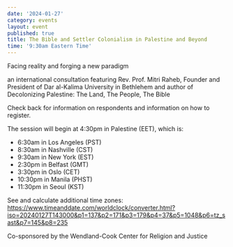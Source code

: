 ```yaml
---
date: '2024-01-27'
category: events
layout: event
published: true
title: The Bible and Settler Colonialism in Palestine and Beyond
time: '9:30am Eastern Time'
---
```


Facing reality and forging a new paradigm

an international consultation featuring Rev. Prof. Mitri Raheb,
Founder and President of Dar al-Kalima University in Bethlehem
and author of Decolonizing Palestine: The Land, The People, The Bible

Check back for information on respondents and information on how to register.

The session will begin at 4:30pm in Palestine (EET), which is:
- 6:30am in Los Angeles (PST)
- 8:30am in Nashville (CST)
- 9:30am in New York (EST)
- 2:30pm in Belfast (GMT)
- 3:30pm in Oslo (CET)
- 10:30pm in Manila (PHST)
- 11:30pm in Seoul (KST)

See and calculate additional time zones: 
https://www.timeanddate.com/worldclock/converter.html?iso=20240127T143000&p1=137&p2=171&p3=179&p4=37&p5=1048&p6=tz_sast&p7=145&p8=235

Co-sponsored by the Wendland-Cook Center for Religion and Justice
